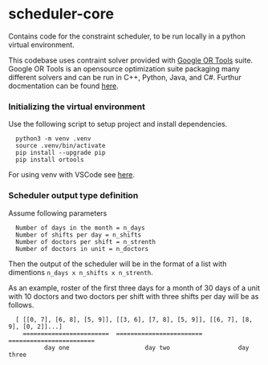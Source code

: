# scheduler-core
Contains code for the constraint scheduler, to be run locally in a python virtual environment. 

This codebase uses contraint solver provided with [Google OR Tools](https://developers.google.com/optimization) suite. Google OR Tools is an opensource optimization suite packaging many different solvers and can be run in C++, Python, Java, and C#. Furthur docmentation can be found [here](https://developers.google.com/optimization/reference).

### Initializing the virtual environment 

Use the following script to setup project and install dependencies. 
```
  python3 -m venv .venv
  source .venv/bin/activate
  pip install --upgrade pip
  pip install ortools
```
For using venv with VSCode see [here](https://code.visualstudio.com/docs/python/environments). 


### Scheduler output type definition

Assume following parameters

```
  Number of days in the month = n_days
  Number of shifts per day = n_shifts
  Number of doctors per shift = n_strenth
  Number of doctors in unit = n_doctors
```
Then the output of the scheduler will be in the format of a list with dimentions ``` n_days x n_shifts x n_strenth ```. 

As an example, roster of the first three days for a month of 30 days of a unit with 10 doctors and two doctors per shift with three shifts per day will be as follows. 
```
  [ [[0, 7], [6, 8], [5, 9]], [[3, 6], [7, 8], [5, 9]], [[6, 7], [8, 9], [0, 2]]...]
    ========================  ========================  ======================== 
          day one                     day two                   day three
```

